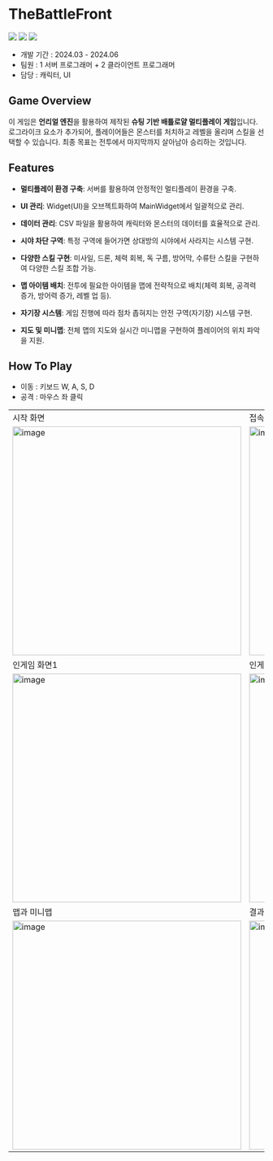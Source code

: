 # TheBattleFront

<img src ="https://img.shields.io/badge/Windows-0078D6?style=for-the-badge&logo=windows&logoColor=white"> <img src ="https://img.shields.io/badge/Unreal Engine-0E1128?style=for-the-badge&logo=unreal engine&logoColor=white"> <img src ="https://img.shields.io/badge/c++-%2300599C.svg?style=for-the-badge&logo=c%2B%2B&logoColor=white">

* 개발 기간 : 2024.03 - 2024.06
* 팀원 : 1 서버 프로그래머 + 2 클라이언트 프로그래머
* 담당 : 캐릭터, UI


## Game Overview

이 게임은 **언리얼 엔진**을 활용하여 제작된 **슈팅 기반 배틀로얄 멀티플레이 게임**입니다. 로그라이크 요소가 추가되어, 플레이어들은 몬스터를 처치하고 레벨을 올리며 스킬을 선택할 수 있습니다. 최종 목표는 전투에서 마지막까지 살아남아 승리하는 것입니다.

## Features

- **멀티플레이 환경 구축**: 서버를 활용하여 안정적인 멀티플레이 환경을 구축.
  
- **UI 관리**: Widget(UI)을 오브젝트화하여 MainWidget에서 일괄적으로 관리.
  
- **데이터 관리**: CSV 파일을 활용하여 캐릭터와 몬스터의 데이터를 효율적으로 관리.
  
- **시야 차단 구역**: 특정 구역에 들어가면 상대방의 시야에서 사라지는 시스템 구현.
  
- **다양한 스킬 구현**: 미사일, 드론, 체력 회복, 독 구름, 방어막, 수류탄 스킬을 구현하여 다양한 스킬 조합 가능.
  
- **맵 아이템 배치**: 전투에 필요한 아이템을 맵에 전략적으로 배치(체력 회복, 공격력 증가, 방어력 증가, 레벨 업 등).
  
- **자기장 시스템**: 게임 진행에 따라 점차 좁혀지는 안전 구역(자기장) 시스템 구현.
  
- **지도 및 미니맵**: 전체 맵의 지도와 실시간 미니맵을 구현하여 플레이어의 위치 파악을 지원.

## How To Play
* 이동 : 키보드 W, A, S, D
* 공격 : 마우스 좌 클릭

|  |   |
|---|---|
|시작 화면|접속 완료|
|<img width="450" alt="image" src="https://github.com/user-attachments/assets/a1803763-faaa-422c-94bd-88fde25b1ac9">|<img width="450" alt="image" src="https://github.com/user-attachments/assets/b3331a0f-41f4-455d-ba16-b96a9e1f475c">|
|인게임 화면1|인게임 화면2|
|<img width="450" alt="image" src="https://github.com/user-attachments/assets/1a63e357-bac7-46cc-ac1a-f75e14725d67">|<img width="450" alt="image" src="https://github.com/user-attachments/assets/3d617a05-a591-44e2-a82e-8690e646cd2a">|
|맵과 미니맵| 결과 화면 |
|<img width="450" alt="image" src="https://github.com/user-attachments/assets/d4a66f3a-0e22-46ac-b13c-5c928375a21a"> |<img width="450" alt="image" src="https://github.com/user-attachments/assets/e5efa3e2-f82e-47bd-bea2-aeb36137c638">
